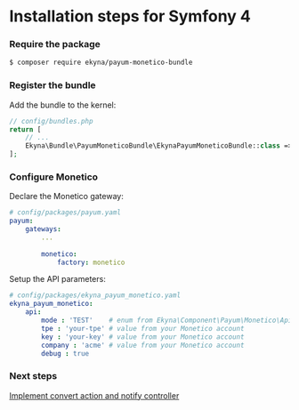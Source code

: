 # Installation steps for Symfony 4

### Require the package

```bash
$ composer require ekyna/payum-monetico-bundle
```

### Register the bundle

Add the bundle to the kernel:

```php
// config/bundles.php
return [
    // ...
    Ekyna\Bundle\PayumMoneticoBundle\EkynaPayumMoneticoBundle::class => ['all' => true],
];
```

### Configure Monetico

Declare the Monetico gateway:

```yaml
# config/packages/payum.yaml
payum:
    gateways:
        ...
    
        monetico:
            factory: monetico
```

Setup the API parameters:

```yaml
# config/packages/ekyna_payum_monetico.yaml
ekyna_payum_monetico:
    api:
        mode : 'TEST'    # enum from Ekyna\Component\Payum\Monetico\Api\Api
        tpe : 'your-tpe' # value from your Monetico account
        key : 'your-key' # value from your Monetico account
        company : 'acme' # value from your Monetico account
        debug : true
```

### Next steps

[Implement convert action and notify controller](https://github.com/ekyna/PayumMoneticoBundle/blob/master/doc/develop.md)